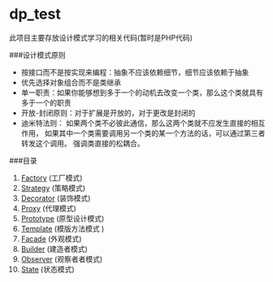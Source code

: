 # dp_test
此项目主要存放设计模式学习的相关代码(暂时是PHP代码)

###设计模式原则
* 按接口而不是按实现来编程：抽象不应该依赖细节，细节应该依赖于抽象
* 优先选择对象组合而不是类继承
* 单一职责：如果你能够想到多于一个的动机去改变一个类，那么这个类就具有多于一个的职责
* 开放-封闭原则：对于扩展是开放的，对于更改是封闭的
* 迪米特法则：
如果两个类不必彼此通信，那么这两个类就不应发生直接的相互作用，
如果其中一个类需要调用另一个类的某一个方法的话，可以通过第三者转发这个调用。
强调类直接的松耦合。

###目录
1. [Factory](./Factory) (工厂模式)
1. [Strategy](./Strategy) (策略模式)
1. [Decorator](./Decorator) (装饰模式)
1. [Proxy](./Proxy) (代理模式)
1. [Prototype](./Prototype) (原型设计模式)
1. [Template](./Template) (模版方法模式 )
1. [Facade](./Facade) (外观模式)
1. [Builder](./Builder) (建造者模式)
1. [Observer](./Observer) (观察者者模式)
1. [State](./State) (状态模式)
